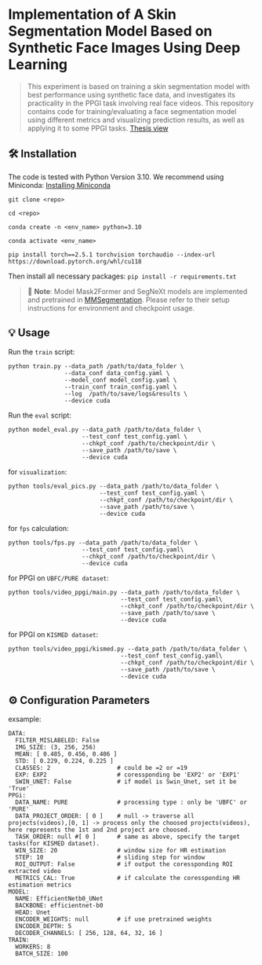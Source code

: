 # Implementation of A Skin Segmentation Model Based on Synthetic Face Images Using Deep Learning

> This experiment is based on training a skin segmentation model with best performance using synthetic face data, and investigates its practicality in the PPGI task involving real face videos. This repository contains code for training/evaluating a face segmentation model using different metrics and visualizing prediction results, as well as applying it to some PPGI tasks.
> [Thesis view](https://github.com/Supcode123/Skin-Segmentation-4-iPPG/blob/main/report/Implementation_of_A_Skin_Segmentation_Model_Based_on_Synthetic_Face_Images_Using_Deep_Learning%20(1).pdf)

## 🛠 Installation

The code is tested with Python Version 3.10. We recommend using Miniconda: [Installing Miniconda](https://docs.anaconda.com/miniconda/miniconda-install/)

```
git clone <repo>

cd <repo>

conda create -n <env_name> python=3.10

conda activate <env_name>

pip install torch==2.5.1 torchvision torchaudio --index-url https://download.pytorch.org/whl/cu118
```
Then install all necessary packages:
`pip install -r requirements.txt`

> 📌 **Note**: Model Mask2Former and SegNeXt models are implemented and pretrained in [MMSegmentation](https://github.com/open-mmlab/mmsegmentation). Please refer to their setup instructions for environment and checkpoint usage.

## 💡 Usage

Run the `train` script:
```
python train.py --data_path /path/to/data_folder \
                --data_conf data_config.yaml \
                --model_conf model_config.yaml \
                --train_conf train_config.yaml \
                --log  /path/to/save/logs&results \
                --device cuda
```
Run the `eval` script:
```
python model_eval.py --data_path /path/to/data_folder \
                     --test_conf test_config.yaml \
                     --chkpt_conf /path/to/checkpoint/dir \
                     --save_path /path/to/save \
                     --device cuda
```
for `visualization`:
```
python tools/eval_pics.py --data_path /path/to/data_folder \
                          --test_conf test_config.yaml \
                          --chkpt_conf /path/to/checkpoint/dir \
                          --save_path /path/to/save \
                          --device cuda
```
for `fps` calculation:
```
python tools/fps.py --data_path /path/to/data_folder \
                     --test_conf test_config.yaml\
                     --chkpt_conf /path/to/checkpoint/dir \
                     --device cuda
```
for PPGI on `UBFC/PURE dataset`:
```
python tools/video_ppgi/main.py --data_path /path/to/data_folder \
                                --test_conf test_config.yaml\
                                --chkpt_conf /path/to/checkpoint/dir \
                                --save_path /path/to/save \
                                --device cuda
```
for PPGI on `KISMED dataset`:
```
python tools/video_ppgi/kismed.py --data_path /path/to/data_folder \
                                --test_conf test_config.yaml\
                                --chkpt_conf /path/to/checkpoint/dir \
                                --save_path /path/to/save \
                                --device cuda
```
## ⚙️ Configuration Parameters
exsample:
```
DATA:
  FILTER_MISLABELED: False
  IMG_SIZE: (3, 256, 256)
  MEAN: [ 0.485, 0.456, 0.406 ]
  STD: [ 0.229, 0.224, 0.225 ]
  CLASSES: 2                   # could be =2 or =19
  EXP: EXP2                    # coressponding be 'EXP2' or 'EXP1' 
  SWIN_UNET: False             # if model is Swin_Unet, set it be 'True'
PPGi:
  DATA_NAME: PURE              # processing type : only be 'UBFC' or 'PURE'
  DATA_PROJECT_ORDER: [ 0 ]    # null -> traverse all projects(videos),[0, 1] -> process only the choosed projects(videos), here represents the 1st and 2nd project are choosed.
  TASK_ORDER: null #[ 0 ]      # same as above, specify the target tasks(for KISMED dataset).
  WIN_SIZE: 20                 # window size for HR estimation
  STEP: 10                     # sliding step for window
  ROI_OUTPUT: False            # if output the coressponding ROI extracted video
  METRICS_CAL: True            # if calculate the coressponding HR estimation metrics
MODEL:
  NAME: EfficientNetb0_UNet
  BACKBONE: efficientnet-b0
  HEAD: Unet
  ENCODER_WEIGHTS: null        # if use pretrained weights 
  ENCODER_DEPTH: 5
  DECODER_CHANNELS: [ 256, 128, 64, 32, 16 ]
TRAIN:
  WORKERS: 8
  BATCH_SIZE: 100
```
